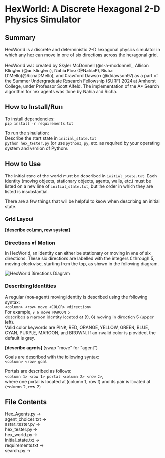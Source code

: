 # HexWorld: A Discrete Hexagonal 2-D Physics Simulator

## Summary
HexWorld is a discrete and deterministic 2-D hexagonal physics simulator in which any hex can move in one of six directions across the hexagonal grid. <br/>
<br/>
HexWorld was created by Skyler McDonnell (@s-a-mcdonnell), Allison Klingler (@amklinglerr), Nahia Pino (@NahiaP), Richa D'Mello(@RichaDMello), and Crawford Dawson (@ddawson97) as a part of the Summer Undergraduate Research Fellowship (SURF) 2024 at Amherst College, under Professor Scott Alfeld.
The implementation of the A* Search algorithm for hex agents was done by Nahia and Richa.

## How to Install/Run
To install dependencies: <br/>
`pip install -r requirements.txt` <br/>

To run the simulation: <br/>
Describe the start state in `initial_state.txt` <br/>
`python hex_tester.py` (or use `python3`, `py`, etc. as required by your operating system and version of Python).

## How to Use
The initial state of the world must be described in `initial_state.txt`. Each identity (moving objects, stationary objects, agents, walls, etc.) must be listed on a new line of `initial_state.txt`, but the order in which they are listed is insubstantial. <br/>

There are a few things that will be helpful to know when describing an initial state.<br/>

### Grid Layout

__[describe column, row system]__

### Directions of Motion
In HexWorld, an identity can either be stationary or moving in one of six directions. These six directions are labelled with the integers 0 through 5, moving clockwise, starting from the top, as shown in the following diagram. <br/>

![HexWorld Directions Diagram](https://github.com/user-attachments/assets/423e3ea8-26bc-4518-8ab6-3f8c55fe8970)


### Describing Identities

A regular (non-agent) moving identity is described using the following syntax: <br/>
`<column> <row> move <COLOR> <direction>` <br/>
For example, `9 6 move MAROON 5` <br/> describes a maroon identity located at (9, 6) moving in direction 5 (upper left). <br/>
Valid color keywords are PINK, RED, ORANGE, YELLOW, GREEN, BLUE, CYAN, PURPLE, MAROON, and BROWN. If an invalid color is provided, the default is grey.

__[describe agents]__ (swap "move" for "agent")<br/>

Goals are described with the following syntax:<br/>
`<column> <row> goal`<br/>

Portals are described as follows:<br/>
`<column 1> <row 1> portal <column 2> <row 2>`,<br/>
where one portal is located at (column 1, row 1) and its pair is located at (column 2, row 2).

## File Contents

Hex_Agents.py -> <br/>
agent_choices.txt -> <br/>
astar_tester.py -> <br/>
hex_tester.py -> <br/>
hex_world.py -> <br/>
initial_state.txt -> <br/>
requirements.txt -> <br/>
search.py -> <br/>

